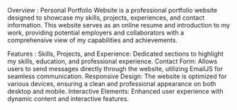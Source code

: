 Overview :
Personal Portfolio Website is a professional portfolio website designed to showcase my skills, projects, experiences, and contact information.
This website serves as an online resume and introduction to my work, providing potential employers and collaborators with a comprehensive view of my capabilities and achievements.

Features :
Skills, Projects, and Experience: Dedicated sections to highlight my skills, education, and professional experience.
Contact Form: Allows users to send messages directly through the website, utilizing EmailJS for seamless communication.
Responsive Design: The website is optimized for various devices, ensuring a clean and professional appearance on both desktop and mobile.
Interactive Elements: Enhanced user experience with dynamic content and interactive features.

